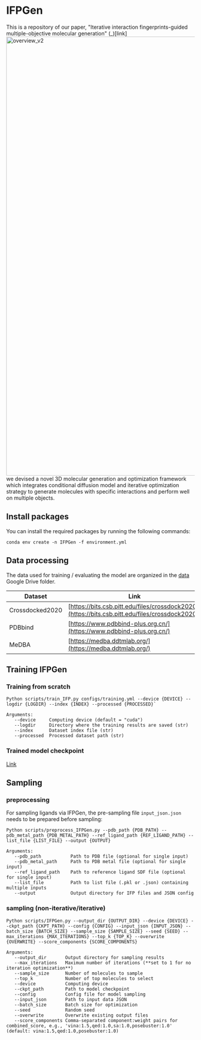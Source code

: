 # IFPGen
This is a repository of our paper, "Iterative interaction fingerprints-guided multiple-objective molecular generation" (_)[link]
<img width="2319" height="1171" alt="overview_v2" src="https://github.com/user-attachments/assets/549e5a9e-f054-44b4-9519-ec621f2e3df3" />
we devised a novel 3D molecular generation and optimization framework which integrates conditional diffusion model and iterative optimization strategy to generate molecules with specific interactions and perform well on multiple objects. 

## Install packages
You can install the required packages by running the following commands:

`conda env create -n IFPGen -f environment.yml`

## Data processing
The data used for training / evaluating the model are organized in the [data]() Google Drive folder.

| Dataset      | Link |
| ----------- | ----------- |
| Crossdocked2020 |[https://bits.csb.pitt.edu/files/crossdock2020/](https://bits.csb.pitt.edu/files/crossdock2020/)|
| PDBbind   | [https://www.pdbbind-plus.org.cn/](https://www.pdbbind-plus.org.cn/) |
| MeDBA   |[https://medba.ddtmlab.org/](https://medba.ddtmlab.org/)|
## Training IFPGen
### Training from scratch
```
Python scripts/train_IFP.py configs/training.yml --device {DEVICE} --logdir {LOGDIR} --index {INDEX} --processed {PROCESSED}`
```

```
Arguments:  
   --device     Computing device (default = "cuda") 
   --logdir     Directory where the training results are saved (str)
   --index      Dataset index file (str)
   --processed  Processed dataset path (str)
```
### Trained model checkpoint
[Link]()
## Sampling 
### preprocessing
For sampling ligands via IFPGen, the pre-sampling file `input_json.json` needs to be prepared before sampling:
```
Python scripts/preprocess_IFPGen.py --pdb_path {PDB_PATH} --pdb_metal_path {PDB_METAL_PATH} --ref_ligand_path {REF_LIGAND_PATH} --list_file {LIST_FILE} --output {OUTPUT}
```

```
Arguments:  
   --pdb_path           Path to PDB file (optional for single input)
   --pdb_metal_path     Path to PDB metal file (optional for single input)
   --ref_ligand_path    Path to reference ligand SDF file (optional for single input)
   --list_file          Path to list file (.pkl or .json) containing multiple inputs
   --output             Output directory for IFP files and JSON config
```
### sampling (non-iterative/iterative)
```
Python scripts/IFPGen.py --output_dir {OUTPUT_DIR} --device {DEVICE} --ckpt_path {CKPT_PATH} --config {CONFIG} --input_json {INPUT_JSON} --batch_size {BATCH_SIZE} --sample_size {SAMPLE_SIZE} --seed {SEED} --max_iterations {MAX_ITERATIONS} --top_k {TOP_K} --overwrite {OVERWRITE} --score_components {SCORE_COMPONENTS}
```

```
Arguments:  
   --output_dir       Output directory for sampling results
   --max_iterations   Maximum number of iterations (**set to 1 for no iteration optimization**)        
   --sample_size      Number of molecules to sample
   --top_k            Number of top molecules to select
   --device           Computing device
   --ckpt_path        Path to model checkpoint
   --config           Config file for model sampling
   --input_json       Path to input data JSON
   --batch_size       Batch size for optimization
   --seed             Random seed
   --overwrite        Overwrite existing output files
   --score_components Comma-separated component:weight pairs for combined_score, e.g., 'vina:1.5,qed:1.0,sa:1.0,posebuster:1.0' (default: vina:1.5,qed:1.0,posebuster:1.0)
```
